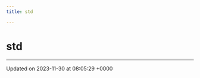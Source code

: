 ```yaml
---
title: std

---
```


# std








-------------------------------

Updated on 2023-11-30 at 08:05:29 +0000